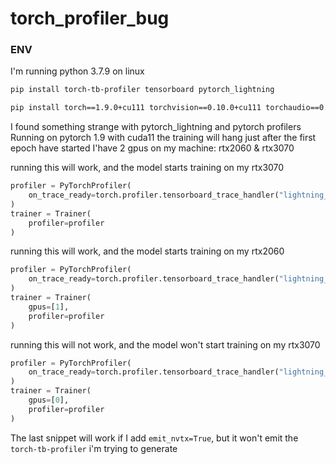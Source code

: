 # torch_profiler_bug

### ENV
I'm running python 3.7.9 on linux

```bash
pip install torch-tb-profiler tensorboard pytorch_lightning

pip install torch==1.9.0+cu111 torchvision==0.10.0+cu111 torchaudio==0.9.0 -f https://download.pytorch.org/whl/torch_stable.html
```


I found something strange with pytorch_lightning and pytorch profilers
Running on pytorch 1.9 with cuda11 the training will hang just after the first epoch have started
I'have 2 gpus on my machine: rtx2060 & rtx3070 

running this will work, and the model starts training on my rtx3070
```python
profiler = PyTorchProfiler(
    on_trace_ready=torch.profiler.tensorboard_trace_handler("lightning_logs")
)
trainer = Trainer(
    profiler=profiler
)
```


running this will work, and the model starts training on my rtx2060
```python
profiler = PyTorchProfiler(
    on_trace_ready=torch.profiler.tensorboard_trace_handler("lightning_logs")
)
trainer = Trainer(
    gpus=[1],
    profiler=profiler
)
```
running this will not work, and the model won't start training on my rtx3070
```python
profiler = PyTorchProfiler(
    on_trace_ready=torch.profiler.tensorboard_trace_handler("lightning_logs")
)
trainer = Trainer(
    gpus=[0],
    profiler=profiler
)
```
The last snippet will work if I add `emit_nvtx=True`, but it won't emit the `torch-tb-profiler` i'm trying to generate


